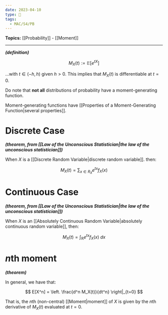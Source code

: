 ```yaml
---
date: 2023-04-10
type: 🧠
tags:
  - MAC/S4/PB
---
```


**Topics:** [[Probability]] - [[Moment]]

---

_**(definition)**_

$$
M_X(t) := \mathbb{E}\left[ e^{tX} \right]
$$

…with $t \in (-h, h)$ given $h > 0$. This implies that $M_X(t)$ is differentiable at $t = 0$.

Do note that **not all** distributions of probability have a moment-generating function.

Moment-generating functions have [[Properties of a Moment-Generating Function|several properties]].

# Discrete Case

_**(theorem, from [[Law of the Unconscious Statistician|the law of the unconscious statistician]])**_

When $X$ is a [[Discrete Random Variable|discrete random variable]]. then:

$$
M_X(t) = \sum_{x \in R_X} e^{tx} f_X(x)
$$

# Continuous Case

_**(theorem, from [[Law of the Unconscious Statistician|the law of the unconscious statistician]])**_

When $X$ is an [[Absolutely Continuous Random Variable|absolutely continuous random variable]], then:

$$
M_X(t) = \int_\mathbb{R} e^{tx} f_X(x)\ dx
$$

# $n$th moment

_**(theorem)**_

In general, we have that:

$$
E[X^n] = \left. \frac{d^n M_X(t)}{dt^n} \right|_{t=0}
$$

That is, the $n$th (non-central) [[Moment|moment]] of $X$ is given by the $n$th derivative of $M_X(t)$ evaluated at $t = 0$.
